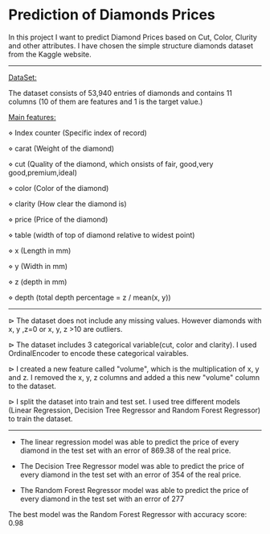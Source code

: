 # Prediction of Diamonds Prices

In this project I want to predict Diamond Prices based on Cut, Color, Clurity and other attributes. I have chosen the simple structure diamonds dataset from the Kaggle website.

----

<ins>DataSet:</ins>

The dataset consists of 53,940 entries of diamonds and contains 11 columns (10 of them are features and 1 is the target value.)

<ins>Main features:</ins>

<p>&#8900; Index counter (Specific index of record) </p>
              
<p>&#8900; carat   (Weight of the diamond)</p>

<p>&#8900; cut     (Quality of the diamond, which onsists of fair, good,very good,premium,ideal)</p>
              
<p>&#8900; color   (Color of the diamond)</p>
              
<p>&#8900; clarity (How clear the diamond is)</p>
              
<p>&#8900; price   (Price of the diamond)</p>
               
<p>&#8900; table   (width of top of diamond relative to widest point)</p>
              
<p>&#8900; x       (Length in mm)</p>
            
<p>&#8900; y       (Width in mm)</p>
               
<p>&#8900; z       (depth in mm)</p>
               
<p>&#8900; depth   (total depth percentage = z / mean(x, y))</p>

----

<p>&#8883; The dataset does not include any missing values. However diamonds with x, y ,z=0 or x, y, z >10 are outliers.</p>

<p>&#8883; The dataset includes 3 categorical variable(cut, color and clarity). I used OrdinalEncoder to encode these categorical vairables.</p>

<p>&#8883; I created a new feature called "volume", which is the multiplication of x, y and z. I removed the x, y, z columns and added a this new "volume" column to the dataset.</p>

<p>&#8883; I split the dataset into train and test set. I used tree different models (Linear Regression, Decision Tree Regressor and Random Forest Regressor) to train the dataset.</p>

----

*   The linear regression model was able to predict the price of every diamond in the test set with an error of 869.38 of the real price.

*  The Decision Tree Regressor model was able to predict the price of every diamond in the test set with an error of 354 of the real price.

*  The Random Forest Regressor model was able to predict the price of every diamond in the test set with an error of 277

The best model was the Random Forest Regressor with accuracy score: 0.98
